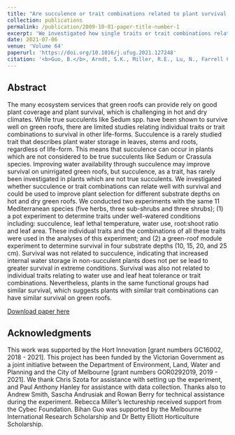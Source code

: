 ```yaml
---
title: "Are succulence or trait combinations related to plant survival on hot and dry green roofs?"
collection: publications
permalink: /publication/2009-10-01-paper-title-number-1
excerpt: 'We investigated how single traits or trait combinations relate to plant survival. Greater substrate depth improved survival, woody plants survived better than herbs. Survival was not related to succulence, water use, SLA, root:shoot ratio and T<sub>50</sub>. Species with similar trait combinations had similar survival.'
date: 2021-07-06
venue: 'Volume 64'
paperurl: 'https://doi.org/10.1016/j.ufug.2021.127248'
citation: '<b>Guo, B.</b>, Arndt, S.K., Miller, R.E., Lu, N., Farrell C. (2021). &quot;<i>Are succulence trait combinations related to plant survival on hot and dry green roofs? </i>.&quot; <i>Urban Forestry and Urban Greening</i>, <i>64: 127248</i>.'
---
```


## Abstract
The many ecosystem services that green roofs can provide rely on good plant coverage and plant survival, which is challenging in hot and dry climates. While true succulents like Sedum spp. have been shown to survive well on green roofs, there are limited studies relating individual traits or trait combinations to survival in other life-forms. Succulence is a rarely studied trait that describes plant water storage in leaves, stems and roots, regardless of life-form. This means that succulence can occur in plants which are not considered to be true succulents like Sedum or Crassula species. Improving water availability through succulence may improve survival on unirrigated green roofs, but succulence, as a trait, has rarely been investigated in plants which are not true succulents. We investigated whether succulence or trait combinations can relate well with survival and could be used to improve plant selection for different substrate depths on hot and dry green roofs. We conducted two experiments with the same 11 Mediterranean species (five herbs, three sub-shrubs and three shrubs); (1) a pot experiment to determine traits under well-watered conditions including: succulence, leaf lethal temperature, water use, root:shoot ratio and leaf area. These individual traits and the combinations of all these traits were used in the analyses of this experiment; and (2) a green-roof module experiment to determine survival in four substrate depths (10, 15, 20, and 25 cm). Survival was not related to succulence, indicating that increased internal water storage in non-succulent plants does not per se lead to greater survival in extreme conditions. Survival was also not related to individual traits relating to water use and leaf heat tolerance or trait combinations. Nevertheless, plants in the same functional groups had similar survival, which suggests plants with similar trait combinations can have similar survival on green roofs.

[Download paper here](http://bihanguo.github.io/files/paper_1.pdf)

## Acknowledgments
This work was supported by the Hort Innovation [grant numbers GC16002, 2018 - 2021]. This project has been funded by the Victorian Government as a joint initiative between the Department of Environment, Land, Water and Planning and the City of Melbourne [grant numbers GOR0292019, 2019 - 2021]. We thank Chris Szota for assistance with setting up the experiment, and Paul Anthony Hanley for assistance with data collection. Thanks also to Andrew Smith, Sascha Andrusiak and Rowan Berry for technical assistance during the experiment. Rebecca Miller’s lectureship received support from the Cybec Foundation. Bihan Guo was supported by the Melbourne International Research Scholarship and Dr Betty Elliott Horticulture Scholarship.
